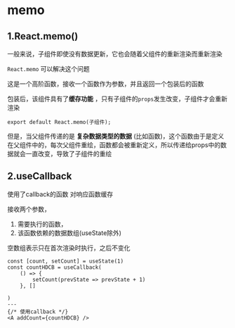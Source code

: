 # memo

## 1.React.memo()

一般来说，子组件即使没有数据更新，它也会随着父组件的重新渲染而重新渲染

`React.memo` 可以解决这个问题

这是一个高阶函数，接收一个函数作为参数，并且返回一个包装后的函数

包装后，该组件具有了**缓存功能** ，只有子组件的`props`发生改变，子组件才会重新渲染

```react
export default React.memo(子组件);
```



但是，当父组件传递的是 **复杂数据类型的数据** (比如函数)，这个函数由于是定义在父组件中的，每次父组件重绘，函数都会被重新定义，所以传递给props中的数据就会一直改变，导致了子组件的重绘

## 2.useCallback

使用了callback的函数 对响应函数缓存

接收两个参数，

1. 需要执行的函数，
2. 该函数依赖的数据数组(useState除外)

空数组表示只在首次渲染时执行，之后不变化

```react
const [count, setCount] = useState(1)
const countHDCB = useCallback(
    () => {
        setCount(prevState => prevState + 1)
    }, []

)
---
{/* 使用callback */}
<A addCount={countHDCB} />
```

